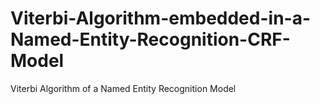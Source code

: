# Viterbi-Algorithm-embedded-in-a-Named-Entity-Recognition-CRF-Model
Viterbi Algorithm of a Named Entity Recognition Model
